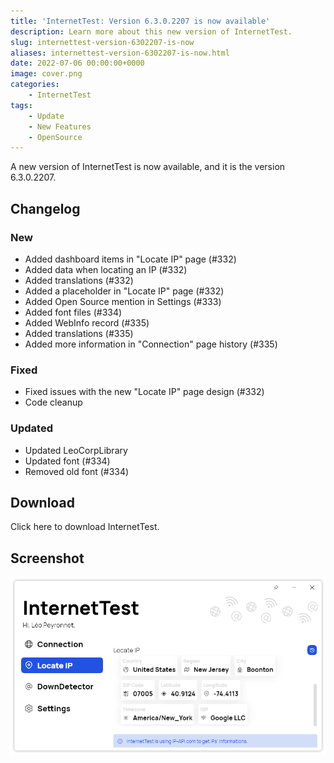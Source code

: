 ```yaml
---
title: 'InternetTest: Version 6.3.0.2207 is now available'
description: Learn more about this new version of InternetTest.
slug: internettest-version-6302207-is-now
aliases: internettest-version-6302207-is-now.html
date: 2022-07-06 00:00:00+0000
image: cover.png
categories:
    - InternetTest
tags:
    - Update
    - New Features
    - OpenSource
---
```

A new version of InternetTest is now available, and it is the version 6.3.0.2207.

## Changelog
### New
- Added dashboard items in "Locate IP" page (#332)
- Added data when locating an IP (#332)
- Added translations (#332)
- Added a placeholder in "Locate IP" page (#332)
- Added Open Source mention in Settings (#333)
- Added font files (#334)
- Added WebInfo record (#335)
- Added translations (#335)
- Added more information in "Connection" page history (#335)

### Fixed
- Fixed issues with the new "Locate IP" page design (#332)
- Code cleanup

### Updated
- Updated LeoCorpLibrary
- Updated font (#334)
- Removed old font (#334)

## Download

Click here to download InternetTest.

## Screenshot
![The new locate IP page of InternetTest](cover.png)